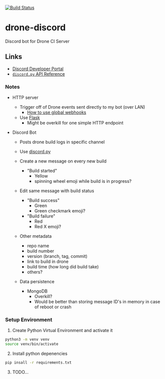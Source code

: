 [![Build Status](https://drone.kiwi-labs.net/api/badges/Diesel-Net/drone-discord/status.svg)](https://drone.kiwi-labs.net/Diesel-Net/drone-discord)

# drone-discord
Discord bot for Drone CI Server

## Links

- [Discord Developer Portal](https://discord.com/developers)
- [`discord.py` API Reference](https://discordpy.readthedocs.io/en/latest/api.html#)


### Notes

- HTTP server
  - Trigger off of Drone events sent directly to my bot (over LAN)
    - [How to use global webhooks](https://discourse.drone.io/t/how-to-use-global-webhooks/3755)
  - Use [Flask](https://flask.palletsprojects.com/en/2.0.x/)
    - Might be overkill for one simple HTTP endpoint

- Discord Bot
  - Posts drone build logs in specific channel
  - Use [discord.py](https://pypi.org/project/discord.py/)

  - Create a new message on every new build
    - "Build started"
      - Yellow
      - spinning wheel emoji while build is in progress?

  - Edit same message with build status
    - "Build success"
      - Green
      - Green checkmark emoji?
    - "Build failure"
      - Red
      - Red X emoji?

  - Other metadata
    - repo name
    - build number
    - version (branch, tag, commit)
    - link to build in drone
    - build time (how long did build take)
    - others?

  - Data persistence
    - MongoDB
      - Overkill?
      - Would be better than storing message ID's in memory in case of reboot or crash


### Setup Environment
1. Create Python Virtual Environment and activate it
```bash
python3 -m venv venv
source venv/bin/activate
```

2. Install python depenencies
```bash
pip insall -r requirements.txt
```

3. TODO...
